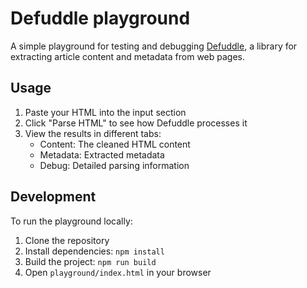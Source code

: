 # Defuddle playground

A simple playground for testing and debugging [Defuddle](https://github.com/kepano/defuddle), a library for extracting article content and metadata from web pages.

## Usage

1. Paste your HTML into the input section
2. Click "Parse HTML" to see how Defuddle processes it
3. View the results in different tabs:
   - Content: The cleaned HTML content
   - Metadata: Extracted metadata
   - Debug: Detailed parsing information

## Development

To run the playground locally:

1. Clone the repository
2. Install dependencies: `npm install`
3. Build the project: `npm run build`
4. Open `playground/index.html` in your browser